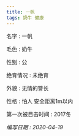 ```yaml
---
title: 一帆
tags: 奶牛 健康 
---
```


名字 : 一帆

毛色 : 奶牛

性别 : 公

绝育情况 : 未绝育

外貌 : 无情的警长

性格 : 怕人 安全距离1m以内

第一次被目击时间 : 2017冬

*编写日期 : 2020-04-19*

